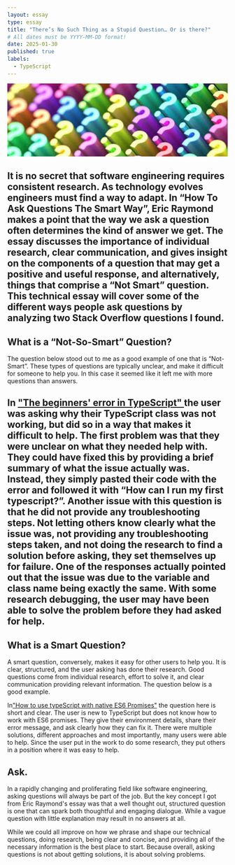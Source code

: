 ```yaml
---
layout: essay
type: essay
title: "There’s No Such Thing as a Stupid Question… Or is there?"
# All dates must be YYYY-MM-DD format!
date: 2025-01-30
published: true
labels:
  - TypeScript
---
```

<div style="text-align: center;">
<img width="1200px" class="rounded float-start pe-4" src="../img/question.jpeg">
</div>

It is no secret that software engineering requires consistent research. As technology evolves engineers must find a way to adapt. In “How To Ask Questions The Smart Way”, Eric Raymond makes a point that the way we ask a question often determines the kind of answer we get. The essay discusses the importance of individual research, clear communication, and gives insight on the components of a question that may get a positive and useful response, and alternatively, things that comprise a “Not Smart” question. This technical essay will cover some of the different ways people ask questions by analyzing two Stack Overflow questions I found.
---
## What is a “Not-So-Smart” Question?
The question below stood out to me as a good example of one that is “Not-Smart”. These types of questions are typically unclear, and make it difficult for someone to help you. In this case it seemed like it left me with more questions than answers.

In ["The beginners' error in TypeScript"
](https://stackoverflow.com/questions/47630677/the-beginners-error-in-typescript) the user was asking why their TypeScript class was not working, but did so in a way that makes it difficult to help. The first problem was that they were unclear on what they needed help with. They could have fixed this by providing a brief summary of what the issue actually was. Instead, they simply pasted their code with the error and followed it with “How can I run my first typescript?”. Another issue with this question is that he did not provide any troubleshooting steps. Not letting others know clearly what the issue was, not providing any troubleshooting steps taken, and not doing the research to find a solution before asking, they set themselves up for failure. One of the responses actually pointed out that the issue was due to the variable and class name being exactly the same. With some research debugging, the user may have been able to solve the problem before they had asked for help.
---
## What is a Smart Question?
A smart question, conversely, makes it easy for other users to help you. It is clear, structured, and the user asking has done their research. Good questions come from individual research, effort to solve it, and clear communication providing relevant information. The question below is a good example.

In["How to use typeScript with native ES6 Promises"](https://stackoverflow.com/questions/27573365/how-to-use-typescript-with-native-es6-promises) the question here is short and clear. The user is new to TypeScript but does not know how to work with ES6 promises. They give their environment details, share their error message, and ask clearly how they can fix it. There were multiple solutions, different approaches and most importantly, many users were able to help. Since the user put in the work to do some research, they put others in a position where it was easy to help.

## Ask.
In a rapidly changing and proliferating field like software engineering, asking questions will always be part of the job. But the key concept I got from Eric Raymond's essay was that a well thought out, structured question is one that can spark both thoughtful and engaging dialogue. While a vague question with little explanation may result in no answers at all.

While we could all improve on how we phrase and shape our technical questions, doing research, being clear and concise, and providing all of the necessary information is the best place to start. Because overall, asking questions is not about getting solutions, it is about solving problems.


